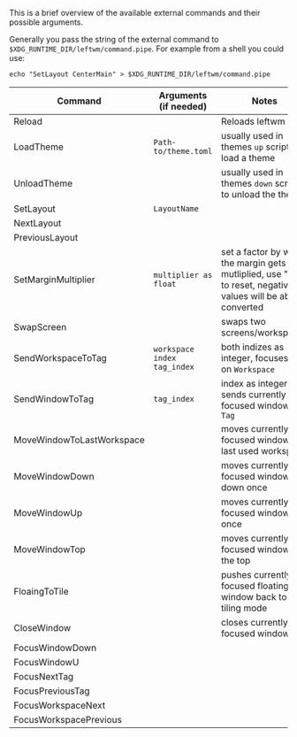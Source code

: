 This is a brief overview of the available external commands and their possible arguments.

Generally you pass the string of the external command to `$XDG_RUNTIME_DIR/leftwm/command.pipe`.
For example from a shell you could use:
```shell
echo "SetLayout CenterMain" > $XDG_RUNTIME_DIR/leftwm/command.pipe
```
|Command | Arguments (if needed) | Notes |
|-|-|-|
| Reload | | Reloads leftwm |
| LoadTheme | `Path-to/theme.toml` | usually used in themes `up` script to load a theme |
| UnloadTheme | | usually used in themes `down` script to unload the theme |
| SetLayout | `LayoutName` | |
| NextLayout | | |
| PreviousLayout | | |
| SetMarginMultiplier | `multiplier as float` | set a factor by which the margin gets mutliplied, use "1.0" to reset, negative values will be abs-converted |
| SwapScreen | | swaps two screens/workspaces |
| SendWorkspaceToTag | `workspace index` `tag_index` | both indizes as integer, focuses `Tag` on `Workspace` |
| SendWindowToTag | `tag_index` | index as integer, sends currently focused window to `Tag` |
| MoveWindowToLastWorkspace | | moves currently focused window to last used workspace |
| MoveWindowDown | | moves currently focused window down once |
| MoveWindowUp | | moves currently focused window up once |
| MoveWindowTop | | moves currently focused window to the top |
| FloaingToTile | | pushes currently focused floating window back to tiling mode |
| CloseWindow | | closes currently focused window |
| FocusWindowDown | | |
| FocusWindowU | | |
| FocusNextTag | | |
| FocusPreviousTag | | |
| FocusWorkspaceNext | | |
| FocusWorkspacePrevious | | |
